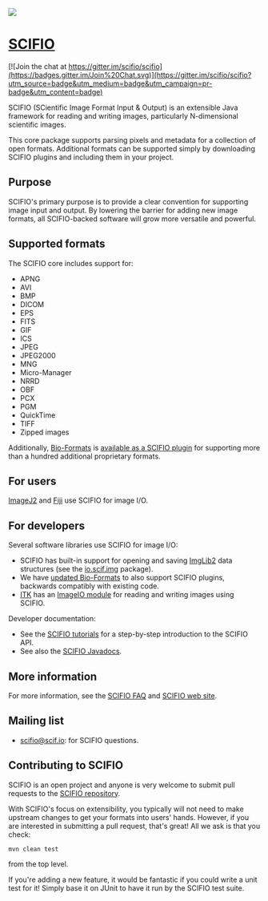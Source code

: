 [![](http://jenkins.imagej.net/view/SCIFIO/lastBuild/badge/icon)](http://jenkins.imagej.net/job/SCIFIO/)

[SCIFIO](http://scif.io/)
======

[![Join the chat at https://gitter.im/scifio/scifio](https://badges.gitter.im/Join%20Chat.svg)](https://gitter.im/scifio/scifio?utm_source=badge&utm_medium=badge&utm_campaign=pr-badge&utm_content=badge)

SCIFIO (SCientific Image Format Input & Output) is an extensible Java framework
for reading and writing images, particularly N-dimensional scientific images.

This core package supports parsing pixels and metadata for a collection of open
formats. Additional formats can be supported simply by downloading SCIFIO
plugins and including them in your project.


Purpose
-------

SCIFIO's primary purpose is to provide a clear convention for supporting image
input and output. By lowering the barrier for adding new image formats, all
SCIFIO-backed software will grow more versatile and powerful.


Supported formats
-----------------

The SCIFIO core includes support for:
* APNG
* AVI
* BMP
* DICOM
* EPS
* FITS
* GIF
* ICS
* JPEG
* JPEG2000
* MNG
* Micro-Manager
* NRRD
* OBF
* PCX
* PGM
* QuickTime
* TIFF
* Zipped images

Additionally,
[Bio-Formats](http://www.openmicroscopy.org/site/products/bio-formats) is
[available as a SCIFIO plugin](https://github.com/scifio/scifio-bf-compat) for
supporting more than a hundred additional proprietary formats.


For users
---------

[ImageJ2](https://github.com/imagej/imagej) and
[Fiji](https://github.com/fiji/fiji) use SCIFIO for image I/O.


For developers
--------------

Several software libraries use SCIFIO for image I/O:
* SCIFIO has built-in support for opening and saving
  [ImgLib2](https://github.com/imagej/imglib) data structures
  (see the [io.scif.img](src/main/java/io/scif/img) package).
* We have [updated Bio-Formats](https://github.com/scifio/bioformats) to
  also support SCIFIO plugins, backwards compatibly with existing code.
* [ITK](https://github.com/Kitware/ITK) has an
  [ImageIO module](https://github.com/scifio/scifio-imageio)
  for reading and writing images using SCIFIO.

Developer documentation:
* See the [SCIFIO tutorials](https://github.com/scifio/scifio-tutorials) for a
  step-by-step introduction to the SCIFIO API.
* See also the
  [SCIFIO Javadocs](http://jenkins.imagej.net/job/SCIFIO-javadoc/javadoc/?).


More information
----------------

For more information, see the [SCIFIO FAQ](https://github.com/scifio/scifio/wiki/FAQ)
and [SCIFIO web site](http://scif.io/).


Mailing list
-------------

* [scifio@scif.io](http://scif.io/mailman/listinfo/scifio):
  for SCIFIO questions.

Contributing to SCIFIO
----------------------

SCIFIO is an open project and anyone is very welcome to submit pull requests
to the [SCIFIO repository](https://github.com/scifio/scifio).

With SCIFIO's focus on extensibility, you typically will not need to make
upstream changes to get your formats into users' hands. However, if you are
interested in submitting a pull request, that's great!
All we ask is that you check:

    mvn clean test

from the top level.

If you're adding a new feature, it would be fantastic if you
could write a unit test for it! Simply base it on JUnit
to have it run by the SCIFIO test suite.
